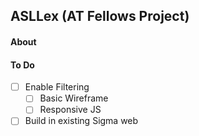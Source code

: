 ## ASLLex (AT Fellows Project)

#### About

#### To Do
- [ ] Enable Filtering
    - [ ] Basic Wireframe
    - [ ] Responsive JS
- [ ] Build in existing Sigma web